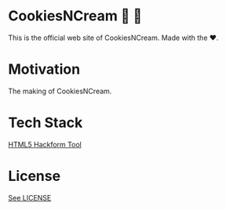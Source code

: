 # CookiesNCream :cookie: :ice_cream:

This is the official web site of CookiesNCream. Made with the :heart:.

# Motivation

The making of CookiesNCream.

# Tech Stack

[HTML5 Hackform Tool](https://cookiesncream.github.io/h5ht)

# License

[See LICENSE](https://github.com/CookiesNCream/CookiesNCream.github.io/blob/master/LICENSE.md)
